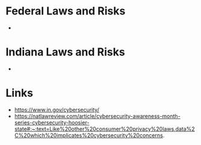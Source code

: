 
# Federal Laws and Risks
- 

# Indiana Laws and Risks
- 


# Links
- https://www.in.gov/cybersecurity/
- https://natlawreview.com/article/cybersecurity-awareness-month-series-cybersecurity-hoosier-state#:~:text=Like%20other%20consumer%20privacy%20laws,data%2C%20which%20implicates%20cybersecurity%20concerns.
